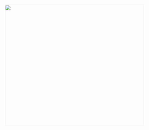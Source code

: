 <p align="center">
  <img width="460" height="400" src="https://user-images.githubusercontent.com/48553830/201500733-a00c0fd0-416d-4c30-8264-20b00fff310c.gif">
</p>
